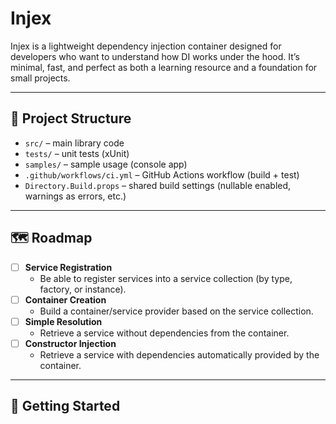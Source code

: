 # Injex

Injex is a lightweight dependency injection container designed for developers who want to
understand how DI works under the hood. It’s minimal,
fast, and perfect as both a learning resource and a foundation for small projects.

---

## 📂 Project Structure
- `src/` – main library code
- `tests/` – unit tests (xUnit)
- `samples/` – sample usage (console app)
- `.github/workflows/ci.yml` – GitHub Actions workflow (build + test)
- `Directory.Build.props` – shared build settings (nullable enabled, warnings as errors, etc.)

---

## 🗺️ Roadmap

- [ ] **Service Registration**
    - Be able to register services into a service collection (by type, factory, or instance).
- [ ] **Container Creation**
    - Build a container/service provider based on the service collection.
- [ ] **Simple Resolution**
    - Retrieve a service without dependencies from the container.
- [ ] **Constructor Injection**
    - Retrieve a service with dependencies automatically provided by the container.
---
## 🚀 Getting Started
